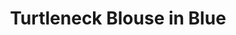 ---
title: Turtleneck Blouse in Blue
price: RUB 3,230

description: The base is made of fabric, and the yoke is made of jersey, so the two parts are contrast in texture while close in color. The neck has an invisible zipper on the back. 

composition: 70% polyester, 20% viscose, 10% elastane
sizes: Available in two sizes (S, M)  
---